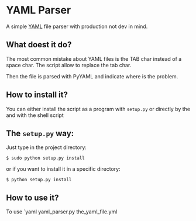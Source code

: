 # YAML Parser

A simple [YAML](http://www.yaml.org/) file parser with production not dev in mind.

## What doest it do?

The most common mistake about YAML files is the TAB char instead of a space char.  The script allow to replace the tab char.

Then the file is parsed with PyYAML and indicate where is the problem.

## How to install it?

You can either install the script as a program with `setup.py` or directly by the and with the shell script

## The `setup.py` way:

Just type in the project directory:

    $ sudo python setup.py install

or if you want to install it in a specific directory:

    $ python setup.py install 

## How to use it?

To use `yaml
    yaml_parser.py the_yaml_file.yml
    
 